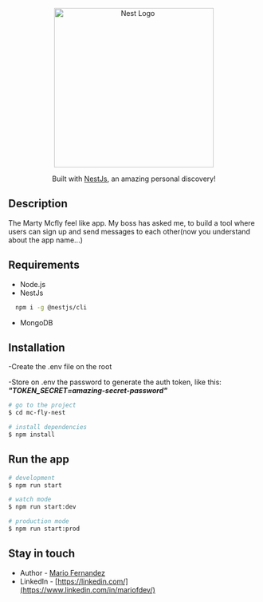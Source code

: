 <p align="center">
  <a href="http://nestjs.com/" target="blank"><img src="https://nestjs.com/img/logo_text.svg" width="320" alt="Nest Logo" /></a>
</p>

[circleci-image]: https://img.shields.io/circleci/build/github/nestjs/nest/master?token=abc123def456
[circleci-url]: https://circleci.com/gh/nestjs/nest

  <p align="center">Built with <a href="https://nestjs.com/" target="_blank">NestJs</a>, an amazing personal discovery!</p>

## Description

The Marty Mcfly feel like app. My boss has asked me, to build a tool where users can
sign up and send messages to each other(now you understand about the app name...)

## Requirements

- Node.js
- NestJs
```bash
  npm i -g @nestjs/cli
```
- MongoDB

## Installation

-Create the .env file on the root

-Store on .env the password to generate the auth token,
like this: ***"TOKEN_SECRET=amazing-secret-password"***

```bash
# go to the project
$ cd mc-fly-nest

# install dependencies
$ npm install

```

## Run the app

```bash
# development
$ npm run start

# watch mode
$ npm run start:dev

# production mode
$ npm run start:prod
```

## Stay in touch

- Author - [Mario Fernandez](mariofdev@gmail.com)
- LinkedIn - [https://linkedin.com/](https://www.linkedin.com/in/mariofdev/)
